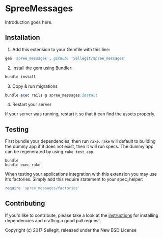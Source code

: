SpreeMessages
=============

Introduction goes here.

## Installation

1. Add this extension to your Gemfile with this line:
  ```ruby
  gem 'spree_messages', github: 'Sellegit/spree_messages'
  ```

2. Install the gem using Bundler:
  ```ruby
  bundle install
  ```

3. Copy & run migrations
  ```ruby
  bundle exec rails g spree_messages:install
  ```

4. Restart your server

  If your server was running, restart it so that it can find the assets properly.

## Testing

First bundle your dependencies, then run `rake`. `rake` will default to building the dummy app if it does not exist, then it will run specs. The dummy app can be regenerated by using `rake test_app`.

```shell
bundle
bundle exec rake
```

When testing your applications integration with this extension you may use it's factories.
Simply add this require statement to your spec_helper:

```ruby
require 'spree_messages/factories'
```


## Contributing

If you'd like to contribute, please take a look at the
[instructions](CONTRIBUTING.md) for installing dependencies and crafting a good
pull request.

Copyright (c) 2017 Sellegit, released under the New BSD License
